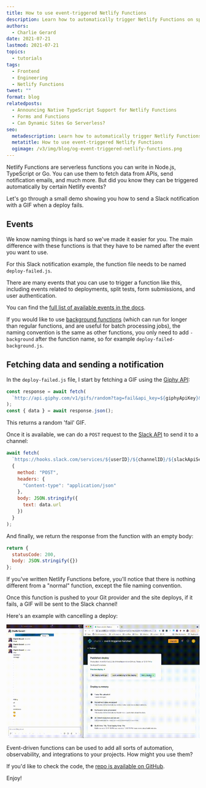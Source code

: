 ```yaml
---
title: How to use event-triggered Netlify Functions
description: Learn how to automatically trigger Netlify Functions on specific Netlify events
authors:
  - Charlie Gerard
date: 2021-07-21
lastmod: 2021-07-21
topics:
  - tutorials
tags:
  - Frontend
  - Engineering
  - Netlify Functions
tweet: ""
format: blog
relatedposts:
  - Announcing Native TypeScript Support for Netlify Functions
  - Forms and Functions
  - Can Dynamic Sites Go Serverless?
seo:
  metadescription: Learn how to automatically trigger Netlify Functions on specific Netlify events
  metatitle: How to use event-triggered Netlify Functions
  ogimage: /v3/img/blog/og-event-triggered-netlify-functions.png
---
```


Netlify Functions are serverless functions you can write in Node.js, TypeScript or Go. You can use them to fetch data from APIs, send notification emails, and much more. But did you know they can be triggered automatically by certain Netlify events?

Let's go through a small demo showing you how to send a Slack notification with a GIF when a deploy fails.

## Events

We know naming things is hard so we've made it easier for you. The main difference with these functions is that they have to be named after the event you want to use.

For this Slack notification example, the function file needs to be named `deploy-failed.js`.

There are many events that you can use to trigger a function like this, including events related to deployments, split tests, form submissions, and user authentication.

You can find the [full list of available events in the docs](https://docs.netlify.com/functions/trigger-on-events/).

If you would like to use [background functions](https://www.netlify.com/blog/2020/10/29/announcing-background-functions/) (which can run for longer than regular functions, and are useful for batch processing jobs), the naming convention is the same as other functions, you only need to add `-background` after the function name, so for example `deploy-failed-background.js`.

## Fetching data and sending a notification

In the `deploy-failed.js` file, I start by fetching a GIF using the [Giphy API](https://developers.giphy.com/docs/api/):

```javascript
const response = await fetch(
  `http://api.giphy.com/v1/gifs/random?tag=fail&api_key=${giphyApiKey}&limit=1`
);
const { data } = await response.json();
```

This returns a random 'fail' GIF.

Once it is available, we can do a `POST` request to the [Slack API](https://api.slack.com/) to send it to a channel:

```javascript
await fetch(
  `https://hooks.slack.com/services/${userID}/${channelID}/${slackApiSecret}`,
  {
    method: "POST",
    headers: {
      "Content-type": "application/json"
    },
    body: JSON.stringify({
      text: data.url
    })
  }
);
```

And finally, we return the response from the function with an empty body:

```javascript
return {
  statusCode: 200,
  body: JSON.stringify({})
};
```

If you've written Netlify Functions before, you'll notice that there is nothing different from a "normal" function, except the file naming convention.

Once this function is pushed to your Git provider and the site deploys, if it fails, a GIF will be sent to the Slack channel!

Here's an example with cancelling a deploy:

![Triggering a deploy and cancelling it before it finishes triggers the function and posts a GIF on Slack](/v3/img/blog/event-triggered-function.gif)

Event-driven functions can be used to add all sorts of automation, observability, and integrations to your projects. How might you use them?

If you'd like to check the code, the [repo is available on GitHub](https://github.com/charliegerard/event-triggered-netlify-function).

Enjoy!
